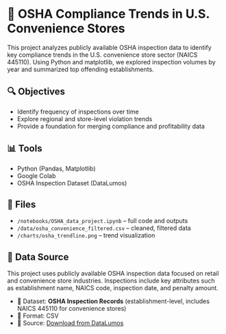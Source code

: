 # 🏪 OSHA Compliance Trends in U.S. Convenience Stores

This project analyzes publicly available OSHA inspection data to identify key compliance trends in the U.S. convenience store sector (NAICS 445110). Using Python and matplotlib, we explored inspection volumes by year and summarized top offending establishments.

## 🔍 Objectives
- Identify frequency of inspections over time
- Explore regional and store-level violation trends
- Provide a foundation for merging compliance and profitability data

## 📊 Tools
- Python (Pandas, Matplotlib)
- Google Colab
- OSHA Inspection Dataset (DataLumos)


## 📁 Files
- `/notebooks/OSHA_data_project.ipynb` – full code and outputs
- `/data/osha_convenience_filtered.csv` – cleaned, filtered data
- `/charts/osha_trendline.png` – trend visualization

## 📎 Data Source

This project uses publicly available OSHA inspection data focused on retail and convenience store industries. Inspections include key attributes such as establishment name, NAICS code, inspection date, and penalty amount.

- 📁 Dataset: **OSHA Inspection Records** (establishment-level, includes NAICS 445110 for convenience stores)  
- 🧩 Format: CSV  
- 🔗 Source: [Download from DataLumos](https://www.datalumos.org/datalumos/project/100441/version/V1/view?path=/datalumos/100441/fcr:versions/V1.1/osha_inspection.csv&type=file)
